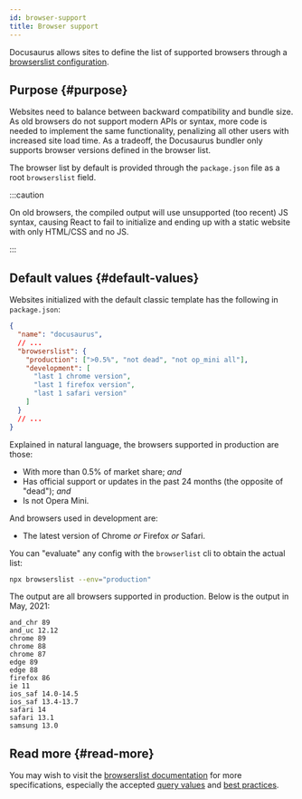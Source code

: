 ```yaml
---
id: browser-support
title: Browser support
---
```


Docusaurus allows sites to define the list of supported browsers through a [browserslist configuration](https://github.com/browserslist/browserslist).

## Purpose {#purpose}

Websites need to balance between backward compatibility and bundle size. As old browsers do not support modern APIs or syntax, more code is needed to implement the same functionality, penalizing all other users with increased site load time. As a tradeoff, the Docusaurus bundler only supports browser versions defined in the browser list.

The browser list by default is provided through the `package.json` file as a root `browserslist` field.

:::caution

On old browsers, the compiled output will use unsupported (too recent) JS syntax, causing React to fail to initialize and ending up with a static website with only HTML/CSS and no JS.

:::

## Default values {#default-values}

Websites initialized with the default classic template has the following in `package.json`:

```json {4-11} title="package.json"
{
  "name": "docusaurus",
  // ...
  "browserslist": {
    "production": [">0.5%", "not dead", "not op_mini all"],
    "development": [
      "last 1 chrome version",
      "last 1 firefox version",
      "last 1 safari version"
    ]
  }
  // ...
}
```

Explained in natural language, the browsers supported in production are those:

- With more than 0.5% of market share; _and_
- Has official support or updates in the past 24 months (the opposite of "dead"); _and_
- Is not Opera Mini.

And browsers used in development are:

- The latest version of Chrome _or_ Firefox _or_ Safari.

You can "evaluate" any config with the `browserlist` cli to obtain the actual list:

```bash
npx browserslist --env="production"
```

The output are all browsers supported in production. Below is the output in May, 2021:

```text
and_chr 89
and_uc 12.12
chrome 89
chrome 88
chrome 87
edge 89
edge 88
firefox 86
ie 11
ios_saf 14.0-14.5
ios_saf 13.4-13.7
safari 14
safari 13.1
samsung 13.0
```

## Read more {#read-more}

You may wish to visit the [browserslist documentation](https://github.com/browserslist/browserslist/blob/main/README.md) for more specifications, especially the accepted [query values](https://github.com/browserslist/browserslist/blob/main/README.md#queries) and [best practices](https://github.com/browserslist/browserslist/blob/main/README.md#best-practices).
